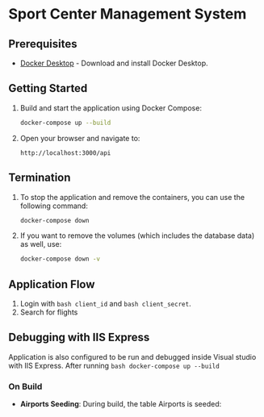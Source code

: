 # Sport Center Management System

## Prerequisites

- [Docker Desktop](https://www.docker.com/products/docker-desktop) - Download and install Docker Desktop.

## Getting Started

1. Build and start the application using Docker Compose:

   ```bash
   docker-compose up --build
   ```

2. Open your browser and navigate to:

   ```
   http://localhost:3000/api
   ```

## Termination

1. To stop the application and remove the containers, you can use the following command:

   ```bash
   docker-compose down
   ```

2. If you want to remove the volumes (which includes the database data) as well, use:

   ```bash
   docker-compose down -v
   ```

## Application Flow
1. Login with ```bash client_id``` and ```bash client_secret```.
2. Search for flights


## Debugging with IIS Express
Application is also configured to be run and debugged inside Visual studio with IIS Express.
After running ```bash docker-compose up --build```

### On Build

- **Airports Seeding**: During build, the table Airports is seeded:

